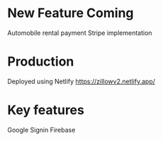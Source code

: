 # New Feature Coming
Automobile rental
payment Stripe implementation 

# Production 
Deployed using Netlify
https://zillowv2.netlify.app/

# Key features
Google Signin
Firebase
